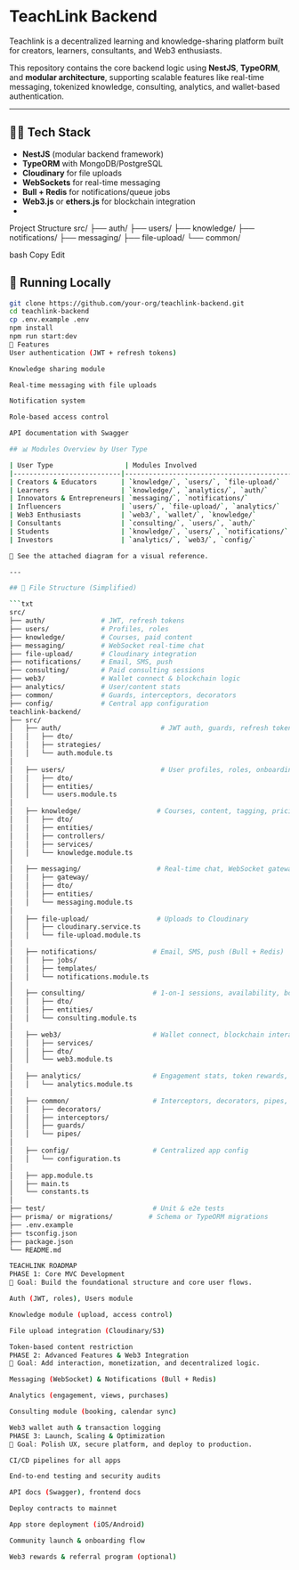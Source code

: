 # TeachLink Backend

Teachlink is a decentralized learning and knowledge-sharing platform built for creators, learners, consultants, and Web3 enthusiasts.

This repository contains the core backend logic using **NestJS**, **TypeORM**, and **modular architecture**, supporting scalable features like real-time messaging, tokenized knowledge, consulting, analytics, and wallet-based authentication.

---

## 🧑‍💻 Tech Stack

- **NestJS** (modular backend framework)
- **TypeORM** with MongoDB/PostgreSQL
- **Cloudinary** for file uploads
- **WebSockets** for real-time messaging
- **Bull + Redis** for notifications/queue jobs
- **Web3.js** or **ethers.js** for blockchain integration
- 
 Project Structure
src/ ├── auth/ ├── users/ ├── knowledge/ ├── notifications/ ├── messaging/ ├── file-upload/ └── common/

bash
Copy
Edit

## 🧪 Running Locally

```bash
git clone https://github.com/your-org/teachlink-backend.git
cd teachlink-backend
cp .env.example .env
npm install
npm run start:dev
📌 Features
User authentication (JWT + refresh tokens)

Knowledge sharing module

Real-time messaging with file uploads

Notification system

Role-based access control

API documentation with Swagger

## 📊 Modules Overview by User Type

| User Type                  | Modules Involved                             |
|---------------------------|-----------------------------------------------|
| Creators & Educators      | `knowledge/`, `users/`, `file-upload/`       |
| Learners                  | `knowledge/`, `analytics/`, `auth/`          |
| Innovators & Entrepreneurs| `messaging/`, `notifications/`               |
| Influencers               | `users/`, `file-upload/`, `analytics/`       |
| Web3 Enthusiasts          | `web3/`, `wallet/`, `knowledge/`             |
| Consultants               | `consulting/`, `users/`, `auth/`             |
| Students                  | `knowledge/`, `users/`, `notifications/`     |
| Investors                 | `analytics/`, `web3/`, `config/`             |

📌 See the attached diagram for a visual reference.

---

## 📁 File Structure (Simplified)

```txt
src/
├── auth/              # JWT, refresh tokens
├── users/             # Profiles, roles
├── knowledge/         # Courses, paid content
├── messaging/         # WebSocket real-time chat
├── file-upload/       # Cloudinary integration
├── notifications/     # Email, SMS, push
├── consulting/        # Paid consulting sessions
├── web3/              # Wallet connect & blockchain logic
├── analytics/         # User/content stats
├── common/            # Guards, interceptors, decorators
├── config/            # Central app configuration
teachlink-backend/
├── src/
│   ├── auth/                         # JWT auth, guards, refresh tokens
│   │   ├── dto/
│   │   ├── strategies/
│   │   └── auth.module.ts
│
│   ├── users/                        # User profiles, roles, onboarding
│   │   ├── dto/
│   │   ├── entities/
│   │   └── users.module.ts
│
│   ├── knowledge/                   # Courses, content, tagging, pricing
│   │   ├── dto/
│   │   ├── entities/
│   │   ├── controllers/
│   │   ├── services/
│   │   └── knowledge.module.ts
│
│   ├── messaging/                   # Real-time chat, WebSocket gateway
│   │   ├── gateway/
│   │   ├── dto/
│   │   ├── entities/
│   │   └── messaging.module.ts
│
│   ├── file-upload/                 # Uploads to Cloudinary
│   │   ├── cloudinary.service.ts
│   │   └── file-upload.module.ts
│
│   ├── notifications/              # Email, SMS, push (Bull + Redis)
│   │   ├── jobs/
│   │   ├── templates/
│   │   └── notifications.module.ts
│
│   ├── consulting/                 # 1-on-1 sessions, availability, booking
│   │   ├── dto/
│   │   ├── entities/
│   │   └── consulting.module.ts
│
│   ├── web3/                       # Wallet connect, blockchain interactions
│   │   ├── services/
│   │   ├── dto/
│   │   └── web3.module.ts
│
│   ├── analytics/                  # Engagement stats, token rewards, insights
│   │   └── analytics.module.ts
│
│   ├── common/                     # Interceptors, decorators, pipes, guards
│   │   ├── decorators/
│   │   ├── interceptors/
│   │   ├── guards/
│   │   └── pipes/
│
│   ├── config/                     # Centralized app config
│   │   └── configuration.ts
│
│   ├── app.module.ts
│   ├── main.ts
│   └── constants.ts
│
├── test/                           # Unit & e2e tests
├── prisma/ or migrations/         # Schema or TypeORM migrations
├── .env.example
├── tsconfig.json
├── package.json
└── README.md

TEACHLINK ROADMAP
PHASE 1: Core MVC Development
🎯 Goal: Build the foundational structure and core user flows.

Auth (JWT, roles), Users module

Knowledge module (upload, access control)

File upload integration (Cloudinary/S3)

Token-based content restriction
PHASE 2: Advanced Features & Web3 Integration
🎯 Goal: Add interaction, monetization, and decentralized logic.

Messaging (WebSocket) & Notifications (Bull + Redis)

Analytics (engagement, views, purchases)

Consulting module (booking, calendar sync)

Web3 wallet auth & transaction logging
PHASE 3: Launch, Scaling & Optimization
🎯 Goal: Polish UX, secure platform, and deploy to production.

CI/CD pipelines for all apps

End-to-end testing and security audits

API docs (Swagger), frontend docs

Deploy contracts to mainnet

App store deployment (iOS/Android)

Community launch & onboarding flow

Web3 rewards & referral program (optional)


